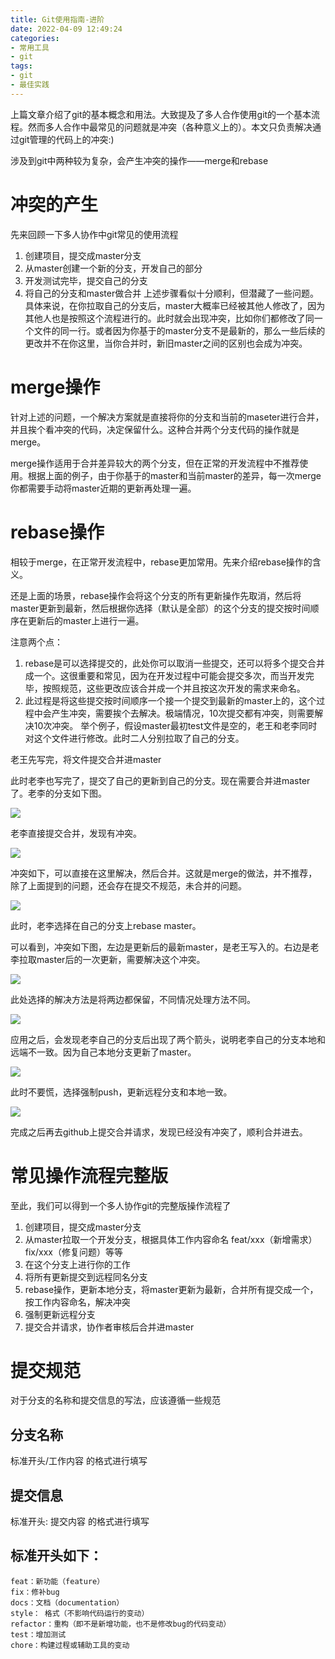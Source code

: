 ```yaml
---
title: Git使用指南-进阶
date: 2022-04-09 12:49:24
categories:
- 常用工具
- git
tags:
- git
- 最佳实践
---
```



上篇文章介绍了git的基本概念和用法。大致提及了多人合作使用git的一个基本流程。然而多人合作中最常见的问题就是冲突（各种意义上的）。本文只负责解决通过git管理的代码上的冲突:)

涉及到git中两种较为复杂，会产生冲突的操作——merge和rebase

# 冲突的产生

先来回顾一下多人协作中git常见的使用流程

1. 创建项目，提交成master分支
2. 从master创建一个新的分支，开发自己的部分
3. 开发测试完毕，提交自己的分支
4. 将自己的分支和master做合并
上述步骤看似十分顺利，但潜藏了一些问题。具体来说，在你拉取自己的分支后，master大概率已经被其他人修改了，因为其他人也是按照这个流程进行的。此时就会出现冲突，比如你们都修改了同一个文件的同一行。或者因为你基于的master分支不是最新的，那么一些后续的更改并不在你这里，当你合并时，新旧master之间的区别也会成为冲突。

# merge操作

针对上述的问题，一个解决方案就是直接将你的分支和当前的maseter进行合并，并且挨个看冲突的代码，决定保留什么。这种合并两个分支代码的操作就是merge。

merge操作适用于合并差异较大的两个分支，但在正常的开发流程中不推荐使用。根据上面的例子，由于你基于的master和当前master的差异，每一次merge你都需要手动将master近期的更新再处理一遍。

# rebase操作

相较于merge，在正常开发流程中，rebase更加常用。先来介绍rebase操作的含义。

还是上面的场景，rebase操作会将这个分支的所有更新操作先取消，然后将master更新到最新，然后根据你选择（默认是全部）的这个分支的提交按时间顺序在更新后的master上进行一遍。

注意两个点：

1. rebase是可以选择提交的，此处你可以取消一些提交，还可以将多个提交合并成一个。这很重要和常见，因为在开发过程中可能会提交多次，而当开发完毕，按照规范，这些更改应该合并成一个并且按这次开发的需求来命名。
2. 此过程是将这些提交按时间顺序一个接一个提交到最新的master上的，这个过程中会产生冲突，需要挨个去解决。极端情况，10次提交都有冲突，则需要解决10次冲突。
举个例子，假设master最初test文件是空的，老王和老李同时对这个文件进行修改。此时二人分别拉取了自己的分支。

老王先写完，将文件提交合并进master

此时老李也写完了，提交了自己的更新到自己的分支。现在需要合并进master了。老李的分支如下图。

![](1.png)



老李直接提交合并，发现有冲突。

![](2.png)


冲突如下，可以直接在这里解决，然后合并。这就是merge的做法，并不推荐，除了上面提到的问题，还会存在提交不规范，未合并的问题。

![](3.png)


此时，老李选择在自己的分支上rebase master。

可以看到，冲突如下图，左边是更新后的最新master，是老王写入的。右边是老李拉取master后的一次更新，需要解决这个冲突。

![](4.png)


此处选择的解决方法是将两边都保留，不同情况处理方法不同。

![](5.png)


应用之后，会发现老李自己的分支后出现了两个箭头，说明老李自己的分支本地和远端不一致。因为自己本地分支更新了master。

![](6.png)


此时不要慌，选择强制push，更新远程分支和本地一致。

![](7.png)


完成之后再去github上提交合并请求，发现已经没有冲突了，顺利合并进去。

# 常见操作流程完整版

至此，我们可以得到一个多人协作git的完整版操作流程了

1. 创建项目，提交成master分支
2. 从master拉取一个开发分支，根据具体工作内容命名 feat/xxx（新增需求） fix/xxx（修复问题）等等
3. 在这个分支上进行你的工作
4. 将所有更新提交到远程同名分支
5. rebase操作，更新本地分支，将master更新为最新，合并所有提交成一个，按工作内容命名，解决冲突
6. 强制更新远程分支
7. 提交合并请求，协作者审核后合并进master
# 提交规范

对于分支的名称和提交信息的写法，应该遵循一些规范

## 分支名称

标准开头/工作内容 的格式进行填写

## 提交信息

标准开头: 提交内容 的格式进行填写

## 标准开头如下：

```plain
feat：新功能（feature）
fix：修补bug
docs：文档（documentation）
style： 格式（不影响代码运行的变动）
refactor：重构（即不是新增功能，也不是修改bug的代码变动）
test：增加测试
chore：构建过程或辅助工具的变动
```









